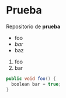 # Prueba

Repositorio de **prueba**

- foo
- *bar*
- baz

1. foo
2. bar

```cs
public void foo() {
  boolean bar = true;
}
```
